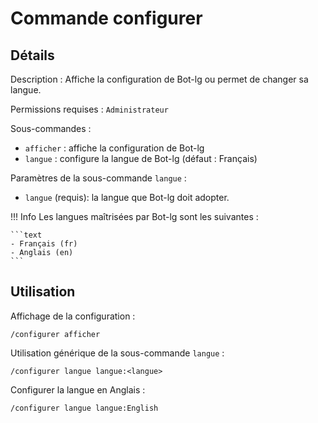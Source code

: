 # Commande configurer

## Détails

<!-- --8<-- [start:details] -->
Description : Affiche la configuration de Bot-lg ou permet de changer sa langue.

Permissions requises : `Administrateur`

Sous-commandes :

- `afficher` : affiche la configuration de Bot-lg
- `langue` : configure la langue de Bot-lg (défaut : Français)

Paramètres de la sous-commande `langue` :

- `langue` (requis): la langue que Bot-lg doit adopter.

!!! Info
    Les langues maîtrisées par Bot-lg sont les suivantes :

    ```text
    - Français (fr)
    - Anglais (en)
    ```
<!-- --8<-- [end:details] -->

## Utilisation

<!-- --8<-- [start:utilisation] -->
Affichage de la configuration :

```text
/configurer afficher
```

Utilisation générique de la sous-commande `langue` :

```text
/configurer langue langue:<langue>
```

Configurer la langue en Anglais :

```text
/configurer langue langue:English
```
<!-- --8<-- [end:utilisation] -->
